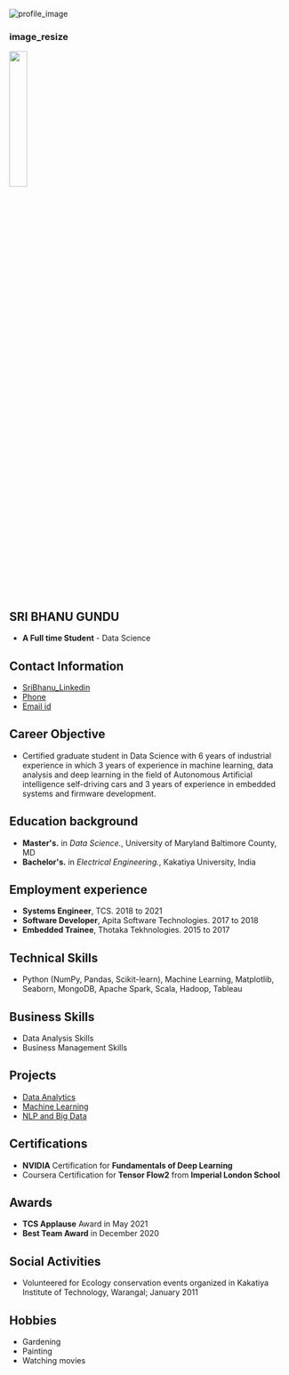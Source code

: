 ![profile_image](https://user-images.githubusercontent.com/112648901/188278769-353526b7-f2cb-4832-8ae0-49d1acae14bb.png)

### image_resize
<img src="https://user-images.githubusercontent.com/112648901/188278769-353526b7-f2cb-4832-8ae0-49d1acae14bb.png" width=25% height=25%>

## SRI BHANU GUNDU
* **A Full time Student** - Data Science

## Contact Information
* [SriBhanu_Linkedin](https://www.linkedin.com/in/sri-bhanu-gundu-375739136/)
* [Phone](973-765-4218)
* [Email id](cw65895@umbc.edu)

## Career Objective
* Certified graduate student in Data Science with 6 years of industrial experience in which 3 years of experience in machine learning, data analysis and deep learning in the field of Autonomous Artificial intelligence self-driving cars and 3 years of experience in embedded systems and firmware development.

## Education background
* **Master's.** in *Data Science.*, University of Maryland Baltimore County, MD
* **Bachelor's.** in *Electrical Engineering.*, Kakatiya University, India

## Employment experience
* **Systems Engineer**, TCS. 2018 to 2021
* **Software Developer**, Apita Software Technologies. 2017 to 2018
* **Embedded Trainee**, Thotaka Tekhnologies. 2015 to 2017

## Technical Skills
* Python (NumPy, Pandas, Scikit-learn), Machine Learning, Matplotlib, Seaborn, MongoDB, Apache Spark, Scala, Hadoop, Tableau

## Business Skills
* Data Analysis Skills
* Business Management Skills

## Projects
* [Data Analytics](https://github.com/SriBhanuGundu/Maryland_Vehicle_Crashes)
* [Machine Learning](https://github.com/SriBhanuGundu/Injury_predictions_on_Chicago_Data)
* [NLP and Big Data](https://github.com/SriBhanuGundu/Sentiment_Analysis-on-Amazon-Data)

## Certifications
* **NVIDIA** Certification for **Fundamentals of Deep Learning**
* Coursera Certification for **Tensor Flow2** from **Imperial London School**

## Awards
* **TCS Applause** Award in May 2021
* **Best Team Award** in December 2020

## Social Activities
* Volunteered for Ecology conservation events organized in Kakatiya Institute of Technology, Warangal; January 2011

## Hobbies
* Gardening
* Painting
* Watching movies
